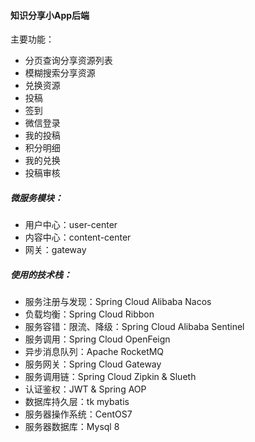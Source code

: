#### 知识分享小App后端

主要功能：

- 分页查询分享资源列表
- 模糊搜索分享资源
- 兑换资源
- 投稿
- 签到
- 微信登录
- 我的投稿
- 积分明细
- 我的兑换
- 投稿审核

##### 微服务模块：

- 用户中心：user-center
- 内容中心：content-center
- 网关：gateway

##### 使用的技术栈：

- 服务注册与发现：Spring Cloud Alibaba Nacos
- 负载均衡：Spring Cloud Ribbon
- 服务容错：限流、降级：Spring Cloud Alibaba Sentinel
- 服务调用：Spring Cloud OpenFeign
- 异步消息队列：Apache RocketMQ
- 服务网关：Spring Cloud Gateway
- 服务调用链：Spring Cloud Zipkin & Slueth
- 认证鉴权：JWT & Spring AOP
- 数据库持久层：tk mybatis
- 服务器操作系统：CentOS7
- 服务器数据库：Mysql 8
  	